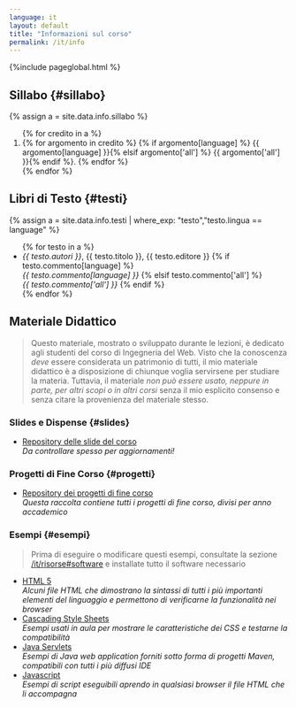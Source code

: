 ```yaml
---
language: it
layout: default
title: "Informazioni sul corso"
permalink: /it/info
---
```


{%include pageglobal.html %}



## Sillabo {#sillabo}

{% assign a =  site.data.info.sillabo  %}
<ol>
{% for credito in a %} <li> {% for argomento in credito %}
{% if argomento[language] %}   {{ argomento[language] }}{% elsif argomento['all'] %}   {{ argomento['all'] }}{% endif %}. {% endfor %}</li>{% endfor %}</ol>


## Libri di Testo  {#testi}
{% assign a =  site.data.info.testi | where_exp: "testo","testo.lingua == language" %}
<ul>
{% for testo in a %}<li> <em>{{ testo.autori }}</em>, {{ testo.titolo }}, {{ testo.editore }}   
{% if testo.commento[language] %}   <br/><em>{{ testo.commento[language] }}</em>
{% elsif testo.commento['all'] %}   <br/><em>{{ testo.commento['all'] }}</em> 
{% endif %}</li>{% endfor %}
</ul>

## Materiale Didattico

> Questo materiale, mostrato o sviluppato durante le lezioni, è dedicato agli studenti del corso di Ingegneria del Web.
Visto che la conoscenza *deve* essere considerata un patrimonio di tutti, il mio materiale didattico è a disposizione di
chiunque voglia servirsene per studiare la materia. Tuttavia, il materiale *non può essere usato, neppure in parte, per altri scopi o in altri corsi* senza il mio esplicito consenso e senza citare la provenienza del materiale stesso. 

### Slides e Dispense  {#slides}

* [Repository delle slide del corso](https://github.com/WebEngineering-Univaq/WE_Lecture_Slides)  
  *Da controllare spesso per aggiornamenti!*

### Progetti di Fine Corso  {#progetti}

* [Repository dei progetti di fine corso](https://github.com/WebEngineering-Univaq/Project_Specifications)  
  *Questa raccolta contiene tutti i progetti di fine corso, divisi per anno accademico*

### Esempi  {#esempi}

> Prima di eseguire o modificare questi esempi, consultate la sezione [/it/risorse#software](Software) 
e installate tutto il software necessario

* [HTML 5](https://github.com/WebEngineering-Univaq/HTML_Examples)  
  *Alcuni file HTML che dimostrano la sintassi di tutti i più importanti elementi del linguaggio e permettono di verificarne la funzionalità nei browser*
* [Cascading Style Sheets](https://github.com/WebEngineering-Univaq/CSS_Examples)  
  *Esempi usati in aula per mostrare le caratteristiche dei CSS e testarne la compatibilità*
* [Java Servlets](https://github.com/orgs/WebEngineering-Univaq/repositories?q=Java_&type=all&language=&sort=name)  
  *Esempi di Java web application forniti sotto forma di progetti Maven, compatibili con tutti i più diffusi IDE*
* [Javascript](https://github.com/orgs/WebEngineering-Univaq/repositories?q=JS_&type=all&language=&sort=name)  
  *Esempi di script eseguibili aprendo in qualsiasi browser il file HTML che li accompagna*
  
 